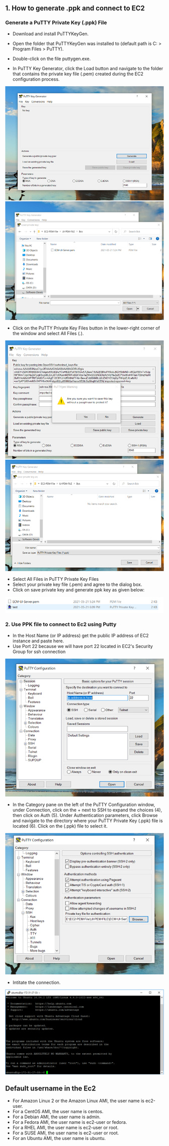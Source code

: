 ## 1. How to generate .ppk and connect to EC2 ##
### Generate a PuTTY Private Key (.ppk) File ###
- Download and install PuTTYKeyGen.
- Open the folder that PuTTYKeyGen was installed to (default path is C: > Program Files > PuTTY).
- Double-click on the file puttygen.exe.

- In PuTTY Key Generator, click the Load button and navigate to the folder that contains the private key file (.pem) 
created during the EC2 configuration process.
<img src="imgGen/img1.PNG"/>
<img src="imgGen/img2.PNG"/>

- Click on the PuTTY Private Key Files button in the lower-right corner of the window and select All Files (*.*).
<img src="imgGen/img3.PNG"/>
<img src="imgGen/img4.PNG"/>

- Select All Files in PuTTY Private Key Files
- Select your private key file (.pem) and agree to the dialog box.
- Click on save private key and generate ppk key as given below: 
<img src="imgGen/img5.PNG"/>


### 2. Use PPK file to connect to Ec2 using Putty ###
- In the Host Name (or IP address) get the public IP address of EC2 instance and paste here.
- Use Port 22 because we will have port 22 located in EC2's Security Group for ssh connection
<img src="imgCon/img1.PNG">

- In the Category pane on the left of the PuTTY Configuration window, under Connection, click on the + next to SSH to expand the choices (4), then click on Auth (5). Under Authentication parameters, click Browse and navigate to the directory where your PuTTY Private Key (.ppk) file is located (6). Click on the (.ppk) file to select it.

<img src="imgCon/img2.PNG">

- Intitate the connection.

<img src="imgCon/img3.png">


## Default username in the Ec2 ##
- For Amazon Linux 2 or the Amazon Linux AMI, the user name is ec2-user.
- For a CentOS AMI, the user name is centos.
- For a Debian AMI, the user name is admin.
- For a Fedora AMI, the user name is ec2-user or fedora.
- For a RHEL AMI, the user name is ec2-user or root.
- For a SUSE AMI, the user name is ec2-user or root.
- For an Ubuntu AMI, the user name is ubuntu.